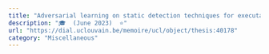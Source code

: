 ```yaml
---
title: "Adversarial learning on static detection techniques for executable packing"
description: "🎓  (June 2023)  ⭐"
url: "https://dial.uclouvain.be/memoire/ucl/object/thesis:40178"
category: "Miscellaneous"
---
```

